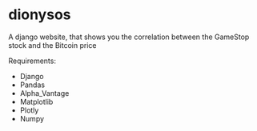 # dionysos
A django website, that shows you the correlation between the GameStop stock and the Bitcoin price

Requirements:
- Django
- Pandas
- Alpha_Vantage
- Matplotlib
- Plotly
- Numpy
